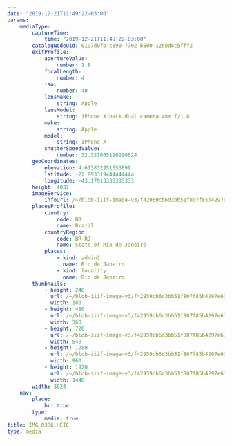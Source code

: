 ```yaml
---
date: "2019-12-21T11:49:22-03:00"
params:
    mediaType:
        captureTime:
            time: "2019-12-21T11:49:22-03:00"
        catalogNodeUid: 0197d0fb-c890-7702-b500-12ebd6c5fff2
        exifProfile:
            apertureValue:
                number: 1.8
            focalLength:
                number: 4
            iso:
                number: 40
            lensMake:
                string: Apple
            lensModel:
                string: iPhone X back dual camera 4mm f/1.8
            make:
                string: Apple
            model:
                string: iPhone X
            shutterSpeedValue:
                number: 32.321665190290624
        geoCoordinates:
            elevation: 4.613832951553899
            latitude: -22.893319444444444
            longitude: -43.17913333333333
        height: 4032
        imageService:
            infoUrl: /~/blob-iiif-image-v3/f42959cb6d3bb51f807f85b4297e636dfbdd2280ecb522d7394d1fd422fcff1f/info.json
        placesProfile:
            country:
                code: BR
                name: Brazil
            countryRegion:
                code: BR-RJ
                name: State of Rio de Janeiro
            places:
                - kind: admin2
                  name: Rio de Janeiro
                - kind: locality
                  name: Rio de Janeiro
        thumbnails:
            - height: 240
              url: /~/blob-iiif-image-v3/f42959cb6d3bb51f807f85b4297e636dfbdd2280ecb522d7394d1fd422fcff1f/full/180%2C240/0/default.jpg
              width: 180
            - height: 480
              url: /~/blob-iiif-image-v3/f42959cb6d3bb51f807f85b4297e636dfbdd2280ecb522d7394d1fd422fcff1f/full/360%2C480/0/default.jpg
              width: 360
            - height: 720
              url: /~/blob-iiif-image-v3/f42959cb6d3bb51f807f85b4297e636dfbdd2280ecb522d7394d1fd422fcff1f/full/540%2C720/0/default.jpg
              width: 540
            - height: 1280
              url: /~/blob-iiif-image-v3/f42959cb6d3bb51f807f85b4297e636dfbdd2280ecb522d7394d1fd422fcff1f/full/960%2C1280/0/default.jpg
              width: 960
            - height: 1920
              url: /~/blob-iiif-image-v3/f42959cb6d3bb51f807f85b4297e636dfbdd2280ecb522d7394d1fd422fcff1f/full/1440%2C1920/0/default.jpg
              width: 1440
        width: 3024
    nav:
        place:
            br: true
        type:
            media: true
title: IMG_0386.HEIC
type: media
---
```

